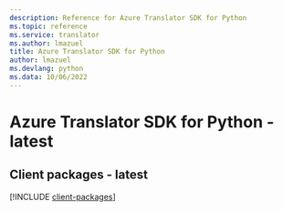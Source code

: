 ```yaml
---
description: Reference for Azure Translator SDK for Python
ms.topic: reference
ms.service: translator
ms.author: lmazuel
title: Azure Translator SDK for Python
author: lmazuel
ms.devlang: python
ms.data: 10/06/2022
---
```

# Azure Translator SDK for Python - latest

## Client packages - latest
[!INCLUDE [client-packages](translator-client-index.md)]